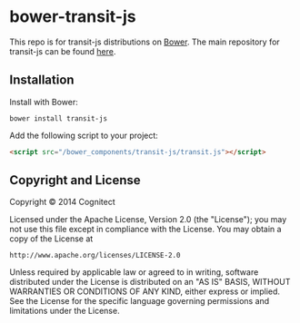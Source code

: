 # bower-transit-js

This repo is for transit-js distributions on
[Bower](http://bower.io). The main repository for transit-js can be
found [here](http://github.com/cognitect/transit-js).

## Installation

Install with Bower:

```shell
bower install transit-js
```

Add the following script to your project:

```html
<script src="/bower_components/transit-js/transit.js"></script>
```

## Copyright and License

Copyright © 2014 Cognitect

Licensed under the Apache License, Version 2.0 (the "License");
you may not use this file except in compliance with the License.
You may obtain a copy of the License at

    http://www.apache.org/licenses/LICENSE-2.0

Unless required by applicable law or agreed to in writing, software
distributed under the License is distributed on an "AS IS" BASIS,
WITHOUT WARRANTIES OR CONDITIONS OF ANY KIND, either express or implied.
See the License for the specific language governing permissions and
limitations under the License.

